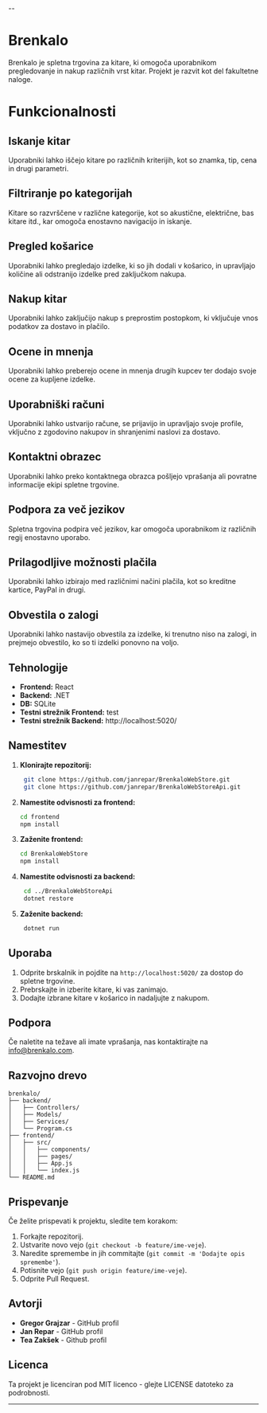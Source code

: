 --
# Brenkalo

Brenkalo je spletna trgovina za kitare, ki omogoča uporabnikom pregledovanje in nakup različnih vrst kitar. Projekt je razvit kot del fakultetne naloge.

# Funkcionalnosti

## Iskanje kitar
Uporabniki lahko iščejo kitare po različnih kriterijih, kot so znamka, tip, cena in drugi parametri.

## Filtriranje po kategorijah
Kitare so razvrščene v različne kategorije, kot so akustične, električne, bas kitare itd., kar omogoča enostavno navigacijo in iskanje.

## Pregled košarice
Uporabniki lahko pregledajo izdelke, ki so jih dodali v košarico, in upravljajo količine ali odstranijo izdelke pred zaključkom nakupa.

## Nakup kitar
Uporabniki lahko zaključijo nakup s preprostim postopkom, ki vključuje vnos podatkov za dostavo in plačilo.

## Ocene in mnenja
Uporabniki lahko preberejo ocene in mnenja drugih kupcev ter dodajo svoje ocene za kupljene izdelke.

## Uporabniški računi
Uporabniki lahko ustvarijo račune, se prijavijo in upravljajo svoje profile, vključno z zgodovino nakupov in shranjenimi naslovi za dostavo.

## Kontaktni obrazec
Uporabniki lahko preko kontaktnega obrazca pošljejo vprašanja ali povratne informacije ekipi spletne trgovine.

## Podpora za več jezikov
Spletna trgovina podpira več jezikov, kar omogoča uporabnikom iz različnih regij enostavno uporabo.

## Prilagodljive možnosti plačila
Uporabniki lahko izbirajo med različnimi načini plačila, kot so kreditne kartice, PayPal in drugi.

## Obvestila o zalogi
Uporabniki lahko nastavijo obvestila za izdelke, ki trenutno niso na zalogi, in prejmejo obvestilo, ko so ti izdelki ponovno na voljo.

## Tehnologije

- **Frontend:** React
- **Backend:** .NET
- **DB:** SQLite
- **Testni strežnik Frontend:** test
- **Testni strežnik Backend:** http://localhost:5020/ 

## Namestitev

1. **Klonirajte repozitorij:**
   ```bash
    git clone https://github.com/janrepar/BrenkaloWebStore.git
    git clone https://github.com/janrepar/BrenkaloWebStoreApi.git
   ```
2. **Namestite odvisnosti za frontend:**
   ```bash
   cd frontend
   npm install
   ```

3. **Zaženite frontend:**
    ```bash
    cd BrenkaloWebStore
    npm install
    ```

4. **Namestite odvisnosti za backend:**
   ```bash
    cd ../BrenkaloWebStoreApi
    dotnet restore
   ```
5. **Zaženite backend:**
   ```bash  
    dotnet run
   ```

## Uporaba

1. Odprite brskalnik in pojdite na `http://localhost:5020/` za dostop do spletne trgovine.
2. Prebrskajte in izberite kitare, ki vas zanimajo.
3. Dodajte izbrane kitare v košarico in nadaljujte z nakupom.

## Podpora

Če naletite na težave ali imate vprašanja, nas kontaktirajte na info@brenkalo.com.

## Razvojno drevo

```plaintext
brenkalo/
├── backend/
│   ├── Controllers/
│   ├── Models/
│   ├── Services/
│   └── Program.cs
├── frontend/
│   ├── src/
│   │   ├── components/
│   │   ├── pages/
│   │   ├── App.js
│   │   └── index.js
└── README.md
```

## Prispevanje

Če želite prispevati k projektu, sledite tem korakom:

1. Forkajte repozitorij.
2. Ustvarite novo vejo (`git checkout -b feature/ime-veje`).
3. Naredite spremembe in jih commitajte (`git commit -m 'Dodajte opis spremembe'`).
4. Potisnite vejo (`git push origin feature/ime-veje`).
5. Odprite Pull Request.

## Avtorji

- **Gregor Grajzar** - GitHub profil
- **Jan Repar** - GitHub profil
- **Tea Zakšek** - Github profil

## Licenca

Ta projekt je licenciran pod MIT licenco - glejte LICENSE datoteko za podrobnosti.

---